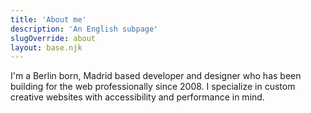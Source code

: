 ```yaml
---
title: 'About me'
description: 'An English subpage'
slugOverride: about
layout: base.njk
---
```


I'm a Berlin born, Madrid based developer and designer who has been building for the web professionally since 2008. I specialize in custom creative websites with accessibility and performance in mind.
